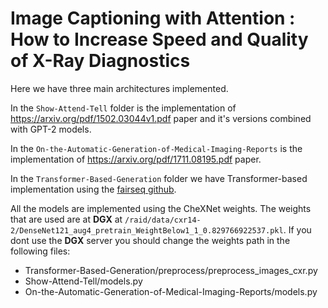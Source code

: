 # Image Captioning with Attention : How to Increase Speed and Quality of X-Ray Diagnostics

Here we have three main architectures implemented. 

In the `Show-Attend-Tell` folder is the implementation of https://arxiv.org/pdf/1502.03044v1.pdf paper and it's versions combined with GPT-2 models.

In the `On-the-Automatic-Generation-of-Medical-Imaging-Reports` is the implementation of https://arxiv.org/pdf/1711.08195.pdf paper. 

In the `Transformer-Based-Generation` folder we have Transformer-based implementation using the [fairseq github](https://github.com/krasserm/fairseq-image-captioning). 

All the models are implemented using the CheXNet weights. The weights that are used are at **DGX** at `/raid/data/cxr14-2/DenseNet121_aug4_pretrain_WeightBelow1_1_0.829766922537.pkl`. If you dont use the **DGX** server you should change the weights path in the following files:
* Transformer-Based-Generation/preprocess/preprocess_images_cxr.py
* Show-Attend-Tell/models.py
* On-the-Automatic-Generation-of-Medical-Imaging-Reports/models.py
